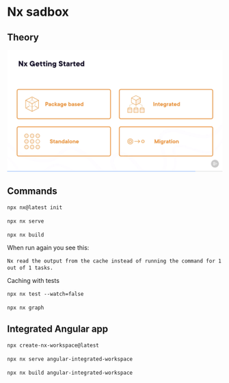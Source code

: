 # Nx sadbox

## Theory
![nx-getting-started.png](assets%2Fnx-getting-started.png)

## Commands

    npx nx@latest init

    npx nx serve

    npx nx build

When run again you see this:
    
    Nx read the output from the cache instead of running the command for 1 out of 1 tasks.

Caching with tests
    
    npx nx test --watch=false

    npx nx graph

## Integrated Angular app

    npx create-nx-workspace@latest

    npx nx serve angular-integrated-workspace

    npx nx build angular-integrated-workspace